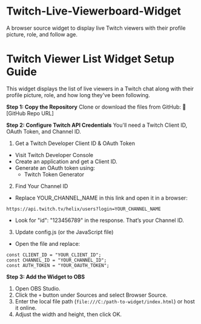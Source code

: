 # Twitch-Live-Viewerboard-Widget
A browser source widget to display live Twitch viewers with their profile picture, role, and follow age.
# Twitch Viewer List Widget Setup Guide
This widget displays the list of live viewers in a Twitch chat along with their profile picture, role, and how long they've been following.

**Step 1: Copy the Repository**
Clone or download the files from GitHub:
🔗 [GitHub Repo URL]

**Step 2: Configure Twitch API Credentials**
You'll need a Twitch Client ID, OAuth Token, and Channel ID.

1. Get a Twitch Developer Client ID & OAuth Token
  - Visit Twitch Developer Console
  - Create an application and get a Client ID.
  - Generate an OAuth token using:
     - Twitch Token Generator
2. Find Your Channel ID
  - Replace YOUR_CHANNEL_NAME in this link and open it in a browser:
```
https://api.twitch.tv/helix/users?login=YOUR_CHANNEL_NAME
```
  - Look for "id": "123456789" in the response. That’s your Channel ID.
3. Update config.js (or the JavaScript file)
  - Open the file and replace:
```
const CLIENT_ID = "YOUR_CLIENT_ID";
const CHANNEL_ID = "YOUR_CHANNEL_ID";
const AUTH_TOKEN = "YOUR_OAUTH_TOKEN";
```
**Step 3: Add the Widget to OBS**
1. Open OBS Studio.
2. Click the ```+``` button under Sources and select Browser Source.
3. Enter the local file path (```file:///C:/path-to-widget/index.html```) or host it online.
4. Adjust the width and height, then click OK.
